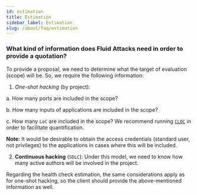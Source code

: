 ```yaml
---
id: estimation
title: Estimation
sidebar_label: Estimation
slug: /about/faq/estimation
---
```


### What kind of information does Fluid Attacks need in order to provide a quotation?

To provide a proposal,
we need to determine
what the target of evaluation (scope) will be.
So,
we require the following information:

1. *One-shot hacking* (by project):

  a. How many ports are included in the scope?

  b. How many inputs of applications
  are included in the scope?

  c. How many `LoC` are included in the scope?
  We recommend running
  [`CLOC`](https://github.com/AlDanial/cloc)
  in order to facilitate quantification.

**Note:**
It would be desirable to obtain
the access credentials
(standard user, not privileges)
to the applications in cases
where this will be included.

2. **Continuous hacking** (`SDLC`):
Under this model,
we need to know how many active authors
will be involved in the project.

Regarding the health check estimation,
the same considerations apply
as for one-shot hacking,
so the client should provide
the above-mentioned information as well.
